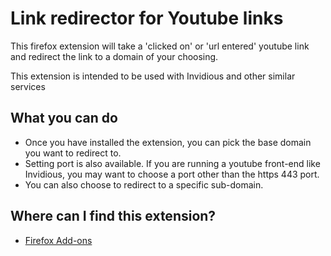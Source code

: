 # Link redirector for Youtube links

This firefox extension will take a 'clicked on' or 'url entered' youtube link and redirect the link to a domain of your choosing.

This extension is intended to be used with Invidious and other similar services

## What you can do

- Once you have installed the extension, you can pick the base domain you want to redirect to.
- Setting port is also available. If you are running a youtube front-end like Invidious, you may want to choose a port other than the https 443 port.
- You can also choose to redirect to a specific sub-domain.

## Where can I find this extension?

- [Firefox Add-ons](https://addons.mozilla.org/en-US/firefox/addon/link-redirector-for-youtube/)

